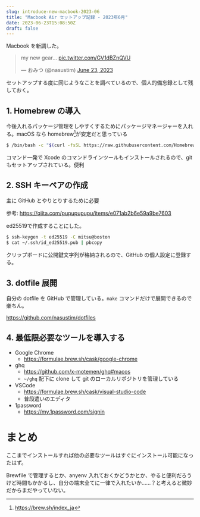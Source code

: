 ```yaml
---
slug: introduce-new-macbook-2023-06
title: "Macbook Air セットアップ記録 - 2023年6月"
date: 2023-06-23T15:08:50Z
draft: false
---
```


Macbook を新調した。

<blockquote class="twitter-tweet"><p lang="en" dir="ltr">my new gear... <a href="https://t.co/GV1dBZnQVU">pic.twitter.com/GV1dBZnQVU</a></p>&mdash; おみつ (@nasustim) <a href="https://twitter.com/nasustim/status/1672139641791852544?ref_src=twsrc%5Etfw">June 23, 2023</a></blockquote> <script async src="https://platform.twitter.com/widgets.js" charset="utf-8"></script>

セットアップする度に同じようなことを調べているので、個人的備忘録として残しておく。

## 1. Homebrew の導入

今後入れるパッケージ管理をしやすくするためにパッケージマネージャーを入れる。macOS なら homebrew[^homebrew]が安定だと思っている

```bash
$ /bin/bash -c "$(curl -fsSL https://raw.githubusercontent.com/Homebrew/install/HEAD/install.sh)"
```

コマンド一発で Xcode のコマンドラインツールもインストールされるので、git もセットアップされている。便利


## 2. SSH キーペアの作成

主に GitHub とやりとりするために必要

参考: https://qiita.com/pupupupupu/items/e071ab2b6e59a9be7603

ed25519で作成することにした。

```bash
$ ssh-keygen -t ed25519 -C mitsu@boston
$ cat ~/.ssh/id_ed25519.pub | pbcopy
```

クリップボードに公開鍵文字列が格納されるので、GitHub の個人設定に登録する。

## 3. dotfile 展開

自分の dotfile を GitHub で管理している。`make` コマンドだけで展開できるので楽ちん。

https://github.com/nasustim/dotfiles

## 4. 最低限必要なツールを導入する

- Google Chrome
  - https://formulae.brew.sh/cask/google-chrome
- ghq
  - https://github.com/x-motemen/ghq#macos
  - `~/ghq` 配下に clone して git のローカルリポジトリを管理している
- VSCode
  - https://formulae.brew.sh/cask/visual-studio-code
  - 普段遣いのエディタ
- 1password
  - https://my.1password.com/signin

# まとめ

ここまでインストールすれば他の必要なツールはすぐにインストール可能になったはず。

Brewfile で管理するとか、anyenv 入れておくかどうかとか、やると便利だろうけど時間もかかるし、自分の端末全てに一律で入れたいか......？と考えると微妙だからまだやっていない。


[^homebrew]: https://brew.sh/index_ja